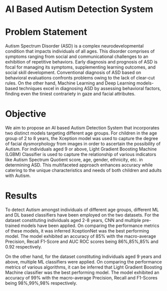 # AI Based Autism Detection System


# Problem Statement

Autism Spectrum Disorder (ASD) is a complex neurodevelopmental condition that impacts individuals of all ages. This disorder comprises of symptoms ranging from social and communicational challenges to an exhibition of repetitive behaviors. Early diagnosis and prognosis of ASD is focal for managing its symptoms, supplementing learning outcomes, and social skill development. Conventional diagnosis of ASD based on behavioral evaluations confronts problems owing to the lack of clear-cut rules. On the other hand, Machine Learning and Deep Learning models-based techniques excel in diagnosing ASD by assessing behavioral factors, finding even the tiniest contrariety in gaze and facial attributes. 

# Objective

We aim to propose an AI based Autism Detection System that incorporates two distinct models targeting different age groups. For children in the age group of 2 to 8 years, the Xception model was used to capture the degree of facial dysmorphology from images in order to ascertain the possibility of Autism. For individuals aged 9 or above, Light Gradient Boosting Machine (LGBM) Classifier is used to capture the relationship of various indicators like Autism Spectrum Quotient score, age, gender, ethnicity, etc. in determining ASD. This multifaceted approach enhances accuracy while catering to the unique characteristics and needs of both children and adults with Autism.

# Results

To detect Autism amongst individuals of different age groups, different ML and DL based classifiers have been employed on the two datasets. For the dataset constituting individuals aged 2-8 years, CNN and multiple pre-trained models have been applied. On comparing the performance metrics of these models, it was inferred XceptionNet was the best performing model. The model exhibited an accuracy of 85% with the macro-average Precision, Recall F1-Score and AUC ROC scores being 86%,85%,85% and 0.92 respectively.

On the other hand, for the dataset constituting individuals aged 9 years and above, multiple ML classifiers were applied. On comparing the performance metrics of various algorithms, it can be inferred that Light Gradient Boosting Machine classifier was the best performing model. The model exhibited an accuracy of 99% with the macro-average Precision, Recall and F1-Scores being 98%,99%,98% respectively.


